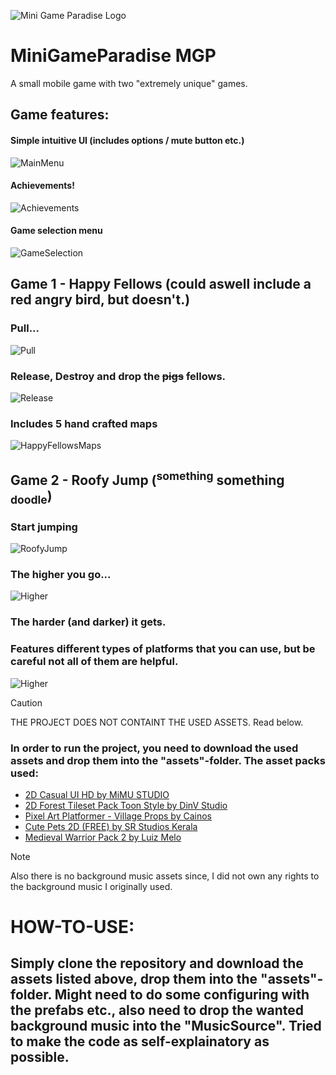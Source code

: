 ![Mini Game Paradise Logo](Screenshots/MGP-Logo.png)
# MiniGameParadise MGP 
 A small mobile game with two "extremely unique" games.

## Game features:

#### Simple intuitive UI (includes options / mute button etc.)
![MainMenu](Screenshots/Main-Menu.png)

#### Achievements!
![Achievements](Screenshots/Achievements.png)

#### Game selection menu
![GameSelection](Screenshots/Featured-Games.png)

## Game 1 - Happy Fellows (could aswell include a red angry bird, but doesn't.)

### Pull...
![Pull](Screenshots/Pull.png)

### Release, Destroy and drop the ~~pigs~~ fellows.
![Release](Screenshots/Release.png)

### Includes 5 hand crafted maps
![HappyFellowsMaps](Screenshots/HappyFellowsMaps.png)

## Game 2 - Roofy Jump (<sup>something</sup> something <sub>doodle</sub>)
### Start jumping
![RoofyJump](Screenshots/Jump.png)

### The higher you go...
![Higher](Screenshots/Higher.png)

### The harder (and darker) it gets. 
### Features different types of platforms that you can use, but be careful not all of them are helpful.
![Higher](Screenshots/TheHigherYouGo.png)

> [!CAUTION]
> THE PROJECT DOES NOT CONTAINT THE USED ASSETS. Read below.

### In order to run the project, you need to download the used assets and drop them into the "assets"-folder. The asset packs used:
- [2D Casual UI HD by MiMU STUDIO](https://assetstore.unity.com/packages/2d/gui/icons/2d-casual-ui-hd-82080)
- [2D Forest Tileset Pack Toon Style by DinV Studio](https://assetstore.unity.com/packages/2d/environments/2d-forest-tileset-pack-toon-style-93499)
- [Pixel Art Platformer - Village Props by Cainos](https://assetstore.unity.com/packages/2d/environments/pixel-art-platformer-village-props-166114)
- [Cute Pets 2D (FREE) by SR Studios Kerala](https://assetstore.unity.com/packages/2d/characters/cute-pets-2d-free-239180)
- [Medieval Warrior Pack 2 by Luiz Melo](https://assetstore.unity.com/packages/2d/characters/medieval-warrior-pack-2-174788)

> [!NOTE]
> Also there is no background music assets since, I did not own any rights to the background music I originally used. 

# HOW-TO-USE:
## Simply clone the repository and download the assets listed above, drop them into the "assets"-folder. Might need to do some configuring with the prefabs etc., also need to drop the wanted background music into the "MusicSource". Tried to make the code as self-explainatory as possible.